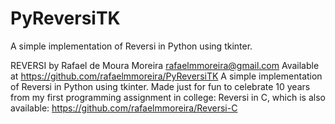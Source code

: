 # PyReversiTK
A simple implementation of Reversi in Python using tkinter.

REVERSI
by Rafael de Moura Moreira
rafaelmmoreira@gmail.com
Available at https://github.com/rafaelmmoreira/PyReversiTK
A simple implementation of Reversi in Python using tkinter.
Made just for fun to celebrate 10 years from my first
programming assignment in college: Reversi in C, which
is also available: https://github.com/rafaelmmoreira/Reversi-C
